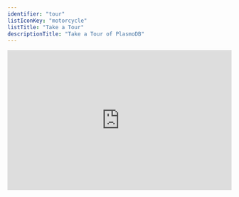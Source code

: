 ```yaml
---
identifier: "tour"
listIconKey: "motorcycle"
listTitle: "Take a Tour"
descriptionTitle: "Take a Tour of PlasmoDB"
---
```

<div style="display: flex; justify-content: center; align-items: center">  
  <iframe width="560" height="315" src="https://www.youtube.com/embed/81nuXyNQP3k" frameborder="0" allow="accelerometer; autoplay; encrypted-media; gyroscope; picture-in-picture" allowfullscreen></iframe>
</div>
